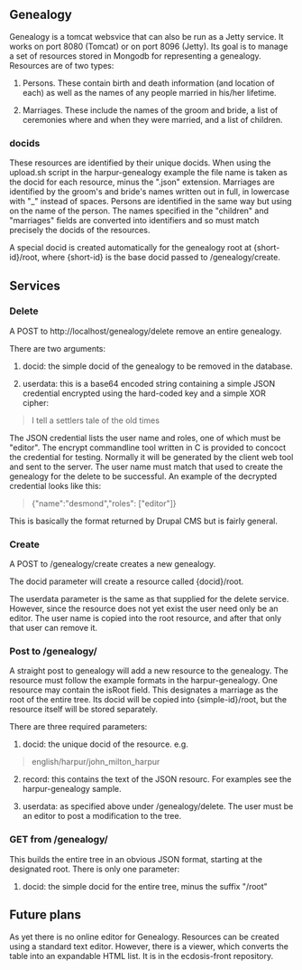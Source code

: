## Genealogy

Genealogy is a tomcat websvice that can also be run as a Jetty service. It 
works on port 8080 (Tomcat) or on port 8096 (Jetty). Its goal is to manage 
a set of resources stored in Mongodb for representing a genealogy. 
Resources are of two types:

1. Persons. These contain birth and death information (and location of 
each) as well as the names of any people married in his/her lifetime.

2. Marriages. These include the names of the groom and bride, a list of 
ceremonies where and when they were married, and a list of children.

### docids
These resources are identified by their unique docids. When using the 
upload.sh script in the harpur-genealogy example the file name is taken as 
the docid for each resource, minus the ".json" extension. Marriages are 
identified by the groom's and bride's names written out in full, in 
lowercase with "_" instead of spaces. Persons are identified in the same 
way but using on the name of the person. The names specified in the 
"children" and "marriages" fields are converted into identifiers and so 
must match precisely the docids of the resources. 

A special docid is created automatically for the genealogy root at 
{short-id}/root, where {short-id} is the base docid passed to 
/genealogy/create.

## Services

### Delete
A POST to http://localhost/genealogy/delete remove an entire genealogy.

There are two arguments:

1. docid: the simple docid of the genealogy to be removed 
in the database. 

2. userdata: this is a base64 encoded string containing a simple JSON 
credential encrypted using the hard-coded key and a simple XOR cipher:

> I tell a settlers tale of the old times

The JSON credential lists the user name and roles, one of which must be 
"editor". The encrypt commandline tool written in C is provided to concoct 
the credential for testing. Normally it will be generated by the client 
web tool and sent to the server. The user name must match that used to 
create the genealogy for the delete to be successful.
An example of the decrypted credential looks like this:

> {"name":"desmond","roles": ["editor"]}

This is basically the format returned by Drupal CMS but is fairly general.

### Create
A POST to /genealogy/create creates a new genealogy. 

The docid parameter will create a resource called {docid}/root. 

The userdata parameter is the same as that supplied for the delete service. 
However, since the resource does not yet exist the user need only be an 
editor. The user name is copied into the root resource, and after that only 
that user can remove it.

### Post to /genealogy/

A straight post to genealogy will add a new resource to the genealogy. The 
resource must follow the example formats in the harpur-genealogy. One 
resource may contain the isRoot field. This designates a marriage as the root 
of the entire tree. Its docid will be copied into {simple-id}/root, but the 
resource itself will be stored separately.

There are three required parameters:

1. docid: the unique docid of the resource. e.g. 
> english/harpur/john_milton_harpur

2. record: this contains the text of the JSON resourc. For examples see the 
harpur-genealogy sample.

3. userdata: as specified above under /genealogy/delete. The user must be 
an editor to post a modification to the tree.

### GET from /genealogy/

This builds the entire tree in an obvious JSON format, starting at the 
designated root. There is only one parameter:

1. docid: the simple docid for the entire tree, minus the suffix "/root"

## Future plans

As yet there is no online editor for Genealogy. Resources can be created 
using a standard text editor. However, there is a viewer, which converts 
the table into an expandable HTML list. It is in the ecdosis-front 
repository.
